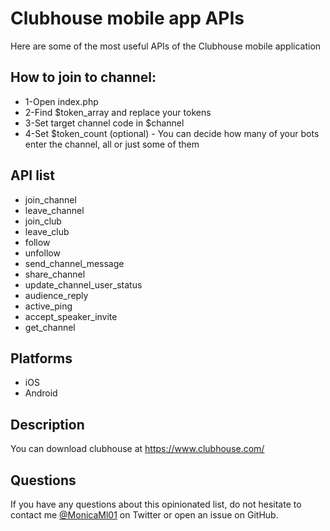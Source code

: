 # Clubhouse mobile app APIs

Here are some of the most useful APIs of the Clubhouse mobile application

## How to join to channel:
- 1-Open index.php
- 2-Find $token_array and replace your tokens
- 3-Set target channel code in $channel
- 4-Set $token_count (optional) - You can decide how many of your bots enter the channel, all or just some of them

## API list

- join_channel
- leave_channel
- join_club
- leave_club
- follow
- unfollow
- send_channel_message
- share_channel
- update_channel_user_status
- audience_reply
- active_ping
- accept_speaker_invite
- get_channel

## Platforms

- iOS
- Android


## Description

You can download clubhouse at https://www.clubhouse.com/

## Questions

If you have any questions about this opinionated list, do not hesitate to contact me [@MonicaMl01](https://twitter.com/MonicaMl01) on Twitter or open an issue on GitHub.